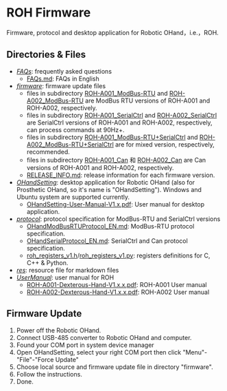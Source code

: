 # ROH Firmware

Firmware, protocol and desktop application for Robotic OHand，i.e.，ROH.

## Directories & Files

- *[FAQs](FAQs)*: frequently asked questions
  - [FAQs.md](FAQs/FAQs_EN.md): FAQs in English
- *[firmware](firmware)*: firmware update files
  - files in subdirectory [ROH-A001_ModBus-RTU](firmware/ROH-A001/ModBus-RTU) and [ROH-A002_ModBus-RTU](firmware/ROH-A002/ModBus-RTU) are ModBus RTU versions of ROH-A001 and ROH-A002, respectively.
  - files in subdirectory [ROH-A001_SerialCtrl](firmware/ROH-A001/SerialCtrl) and [ROH-A002_SerialCtrl](firmware/ROH-A002/SerialCtrl) are SerialCtrl versions of ROH-A001 and ROH-A002, respectively, can process commands at 90Hz+.
  - files in subdirectory [ROH-A001_ModBus-RTU+SerialCtrl](firmware/ROH-A001/ModBus-RTU+SerialCtrl) and [ROH-A002_ModBus-RTU+SerialCtrl](firmware/ROH-A001/ModBus-RTU+SerialCtrl) are for mixed version, respectively, recommended.
  - files in subdirectory [ROH-A001_Can](firmware/ROH-A001/Can) 和 [ROH-A002_Can](firmware/ROH-A002/Can) are Can versions of ROH-A001 and ROH-A002, respectively.
  - [RELEASE_INFO.md](firmware/RELEASE_INFO.md): release information for each firmware version.
- *[OHandSetting](OHandSetting)*: desktop application for Robotic OHand (also for Prosthetic OHand, so it's name is "OHandSetting"). Windows and Ubuntu system are supported currently.
  - [OHandSetting-User-Manual-V1.x.pdf](OHandSetting/OHandSetting-User-Manual-V1.3.pdf): User manual for desktop application.
- *[protocol](protocol)*: protocol specification for ModBus-RTU and SerialCtrl versions
  - [OHandModBusRTUProtocol_EN.md](protocol/OHandModBusRTUProtocol_EN.md): ModBus-RTU protocol specification.
  - [OHandSerialProtocol_EN.md](protocol/OHandSerialProtocol_EN.md): SerialCtrl and Can protocol specification.
  - [roh_registers_v1.h](protocol/roh_registers_v1.h)/[roh_registers_v1.py](protocol/roh_registers_v1.py): registers definitions for C, C++ & Python.
- *[res](res)*: resource file for markdown files
- *[UserManual](UserManual)*: user manual for ROH
  - [ROH-A001-Dexterous-Hand-V1.x.x.pdf](UserManual/ROH-A001-Dexterous-Hand-V1.3.0.pdf): ROH-A001 User manual
  - [ROH-A002-Dexterous-Hand-V1.x.x.pdf](UserManual/ROH-A002-Dexterous-Hand-V1.1.0.pdf): ROH-A002 User manual

## Firmware Update

1. Power off the Robotic OHand.
2. Connect USB-485 converter to Robotic OHand and computer.
3. Found your COM port in system device manager
4. Open OHandSetting, select your right COM port then click "Menu"-"File"-"Force Update"
5. Choose local source and firmware update file in directory "firmware".
6. Follow the instructions.
7. Done.
